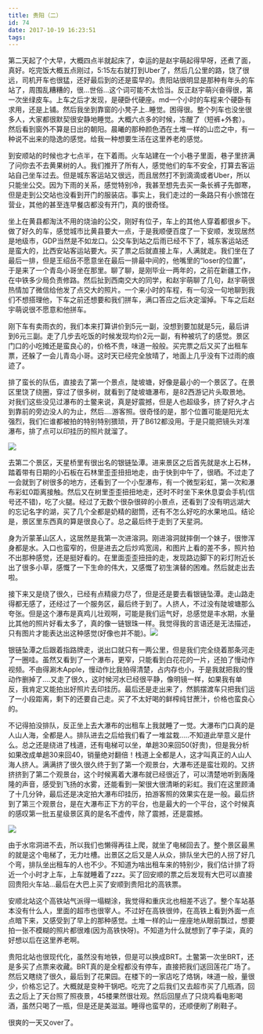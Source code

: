 ```yaml
---
title: 贵阳（二）
id: 74
date: 2017-10-19 16:23:51
tags:
---
```


第二天起了个大早，大概四点半就起床了，幸运的是赵宇萌起得早呀，还煮了面，真好。吃完饭大概五点刚过，5:15左右就打到Uber了，然后几公里的路，饶了很远，司机开车也很猛，还好最后到的还是蛮早的。贵阳站很明显是那种有年头的车站了，周围乱糟糟的，很...世俗...这个词可能不太恰当。反正赵宇萌兴奋得很，第一次坐绿皮车。上车之后才发现，是硬卧代硬座。md一个小时的车程来个硬卧有求用，还是上铺。然后我坐到靠窗的小凳子上..睡觉。困得很。整个列车也没坐很多人，大家都很默契很安静地睡觉。大概六点多的时候，冻醒了（短裤+外套）。然后看到窗外不算是日出的朝阳。晨曦的那种颜色洒在土堆一样的山峦之中，有一种说不出来的隐逸的感觉。给我一种想要生活在这里养老的感觉。

到安顺站的时候也才七点半，在下着雨。火车站建在一个小巷子里面，巷子里挤满了问你去不去黄果树的人。我们推开了所有人，感觉他们的车不安全，打算去客运站自己坐车过去。但是城东客运站又很远，而且居然打不到滴滴或者Uber，所以只能坐公交。因为下雨的关系，感觉特别冷，我甚至想先去买一条长裤子先御寒，但是走到公交站也没看到开门的服装店。事实上，我们走过的一条路只有小旅馆在营业，其他的甚至连早餐店都没有开门，真的很奇怪。

坐上在黄县都淘汰不用的烧油的公交，刚好有位子，车上的其他人穿着都很乡下。做了好久的车，感觉城市比黄县要大一点，于是我顺便百度了一下安顺，发现居然是地级市，GDP当然是不如龙口。公交车到站之后雨已经不下了，城东客运站还是蛮大的，比西安站客运站要大。买了票之后就直接上车，人满就走。我们坐在了最后一排，但是王绍岳不愿意坐在最后一排最中间的，他嘴里的“loser的位置”，于是来了一个青岛小哥坐在那里。聊了聊，是刚毕业一两年的，之前在新疆工作，在中铁多少局负责修路。然后扯到西南交大的同学，和赵宇萌聊了几句，赵宇萌很热情加了微信给他发了点交大的照片。一个来小时的车程，有一句没一句地聊到我们不想搭理他，下车之前还想要和我们拼车，满口答应之后决定溜掉。下车之后赵宇萌说很不愿意和他拼车。

刚下车有卖雨衣的，我们本来打算讲价到5元一副，没想到要加就是5元，最后讲到6元三副。走了几步去吃饭的时候发现均价2元一副，有种被坑了的感觉。景区门口的小吃摊还是蛮良心的，价格不贵，味道一般般。买完票之后又买了出租车票，还躲了一会儿青岛小哥。这时天已经完全放晴了，地面上几乎没有下过雨的痕迹了。

排了蛮长的队伍，直接去了第一个景点，陡坡塘，好像是最小的一个景区了。在景区里饶了绕圈，穿过了很多树，就看到了陡坡塘瀑布，是82西游记片头取景地。对我们这些没见过瀑布的土鳖来说，真是好震撼，但是人也超级多，挤了好久才占到靠前的旁边没人的为止，然后....游客照。很奇怪的是，那个位置可能是阳光太强烈，我们仨谁都被拍的特别特别猥琐，开了B612都没用。于是只能把镜头对准瀑布，排了点可以印挂历的照片就溜了。

![](http://img.cyrise.cn/wp-content/uploads/2017/10/20171004_103327.jpg)

去第二个景区，天星桥里有很出名的银链坠潭。进来景区之后首先就是水上石林，踏着带有日期的小石板在石林里歪歪扭扭地走，由于快到中午了，很晒。不过走了一会就到了树很多的地方，还看到了一个小型瀑布，有一个微型彩虹，第一次和瀑布彩虹0距离接触。然后又在树里歪歪扭扭地走，还时不时坐下来休息耍会手机(信号还不错)，吃了火腿。经过了无数个很杂很碎的小景点，还看到了没有明远湖大的忘记名字的湖，买了几个全都是奶精的甜筒，还有不怎么好吃的水果地瓜。结论是，景区里东西真的算是很良心了。总之最后终于走到了天星洞。

身为沂蒙革山区人，这居然是我第一次进溶洞。刚进溶洞就摔倒一个妹子，很惨浑身都是水。入口也蛮窄的，但是进去之后炒鸡宽阔，和图片上看的差不多，照片拍不出那种感觉，还是挺好看的。在里面歪歪扭扭的走，发现路边脚下的彩灯附近长出了很多小草，感慨了一下生命的伟大，又感慨了初生演替的困难。然后就走出去啦。

接下来又是绕了很久，已经有点精疲力尽了，但是还是要去看银链坠潭。走山路走得都无感了，还经过了一个服务区，最后终于到了。人挤人，不过没有陡坡塘那么夸张。但是这个瀑布是真鸡儿壮观啊，可能是我们运气好，总感觉是丰水期，水量比其他的照片好看太多了，真的像一链银珠一样。我觉得我的言语还是无法描述，只有图片才能表达出这种感觉(好像也并不能)。![](http://img.cyrise.cn//wp-content/uploads/2017/10/20171004_131618.jpg)

银链坠潭之后跟着指路牌走，说出口就只有一两公里，但是我们完全绕着那条河走了一圈哇。虽然又看到了一个瀑布，更窄，只能看到白花花的一片，还拍了慢动作视频。不由得涮木Apple，慢动作比我拍得清楚，占内存也小，于是我就把我的慢动作删掉了....又走了很久，这时候河水已经很平静，像明镜一样，如果我有单反，我肯定又能拍出好照片去印挂历。最后还是走出来了，然鹅摆渡车只把我们运了一小段距离，剩下的还要自己走。买了不太好喝的鲜榨纯甘蔗汁，价格也蛮良心的。

不记得拍没排队，反正坐上去大瀑布的出租车上我就睡了一觉。大瀑布门口真的是人山人海，全都是人。排队进去之后给我们看了一堆盆栽.....不知道此举意义是什么。总之还是绕进了栈道，还有电梯可以坐，单趟30来回50(好贵)，但是我分析如果改成单趟30来回40，销量绝对翻倍！栈道上全都是人，这才叫真正的人山人海人挤人。满满挤了很久很久终于到了第一个观景台，大瀑布还是蛮壮观的。又挤挤挤到了第二个观景台，这个时候离着大瀑布就已经很近了，可以清楚地听到轰隆隆的声音，感受到飞扬的水雾，还能看到一架很大很清晰的彩虹。我们在这里顾涌了十几分钟，最后还是决定拍大瀑布印挂历，拍游客照的效果实在是一般。最后挤到了第三个观景台，是在大瀑布正下方的平台，也是最大的一个平台，这个时候真的感叹第一批五星级景区真的是名不虚传，除了震撼，还是震撼。

![](http://img.cyrise.cn/wp-content/uploads/2017/10/20171004_153935.jpg)

由于水帘洞进不去，所以我们也懒得再往上爬，就坐了电梯回去了。整个景区最黑的就是这个电梯了，无力吐槽。出景区之后又是人从众，排队坐大巴的人拐了好几个弯，排队坐出租车的人也不少。不知道为啥出租车来的特别少，我们估计排了将近一个小时才上车，上车就睡着了zzz。买了回安顺的票之后发现有大巴可以直接回贵阳火车站...最后在大巴上买了安顺到贵阳北的高铁票。

安顺北站这个高铁站气派得一塌糊涂，我觉得和重庆北也相差不远了。整个车站基本没有什么人，里面的超市也很宰人。不过好在高铁很帅，在高铁上看到外面一点点暗下来，又感受到了早上的那种感觉。土堆一样的山一座座地从眼前飘过，想要拍一张不模糊的照片都很难(因为高铁快呀)。不知道为什么就想到了李子柒，真的好想以后在这里养老啊。

贵阳北站也很现代化，虽然没有地铁，但是可以换成BRT。土鳖第一次坐BRT，还是多买了点票来收藏。BRT真的是全程都没有停车，直接把我们送回莲花广场了。然后又瞎绕了很久，最后到了花果园。在楼下的一家店吃了烙锅，味道一般，量很少，价格忘记了。大概就是变种干锅吧。吃完了之后我们又去超市买了几瓶酒，回去之后上了天台照了照夜景，45楼果然很壮观。然后回屋点了只烧鸡看电影喝酒，虽然只喝了一瓶，但是还是美滋滋。睡得也蛮早的，还顺便刷了刷鞋子。

很爽的一天又over了。